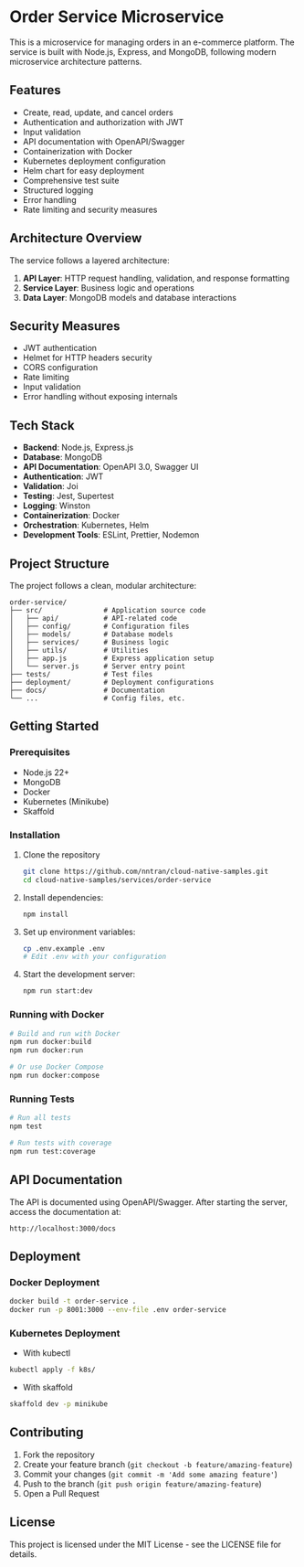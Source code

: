 # Order Service Microservice

This is a microservice for managing orders in an e-commerce platform. The service is built with Node.js, Express, and MongoDB, following modern microservice architecture patterns.

## Features

- Create, read, update, and cancel orders
- Authentication and authorization with JWT
- Input validation
- API documentation with OpenAPI/Swagger
- Containerization with Docker
- Kubernetes deployment configuration
- Helm chart for easy deployment
- Comprehensive test suite
- Structured logging
- Error handling
- Rate limiting and security measures

## Architecture Overview

The service follows a layered architecture:

1. **API Layer**: HTTP request handling, validation, and response formatting
2. **Service Layer**: Business logic and operations
3. **Data Layer**: MongoDB models and database interactions

## Security Measures

- JWT authentication
- Helmet for HTTP headers security
- CORS configuration
- Rate limiting
- Input validation
- Error handling without exposing internals

## Tech Stack

- **Backend**: Node.js, Express.js
- **Database**: MongoDB
- **API Documentation**: OpenAPI 3.0, Swagger UI
- **Authentication**: JWT
- **Validation**: Joi
- **Testing**: Jest, Supertest
- **Logging**: Winston
- **Containerization**: Docker
- **Orchestration**: Kubernetes, Helm
- **Development Tools**: ESLint, Prettier, Nodemon

## Project Structure

The project follows a clean, modular architecture:

```
order-service/
├── src/               # Application source code
│   ├── api/           # API-related code
│   ├── config/        # Configuration files
│   ├── models/        # Database models
│   ├── services/      # Business logic
│   ├── utils/         # Utilities
│   ├── app.js         # Express application setup
│   └── server.js      # Server entry point
├── tests/             # Test files
├── deployment/        # Deployment configurations
├── docs/              # Documentation
└── ...                # Config files, etc.
```

## Getting Started

### Prerequisites

- Node.js 22+
- MongoDB
- Docker
- Kubernetes (Minikube)
- Skaffold

### Installation

1. Clone the repository
    ```bash
    git clone https://github.com/nntran/cloud-native-samples.git
    cd cloud-native-samples/services/order-service
    ```

2. Install dependencies:
    ```bash
    npm install
    ```

3. Set up environment variables:
    ```bash
    cp .env.example .env
    # Edit .env with your configuration
    ```

3. Start the development server:
    ```bash
    npm run start:dev
    ```

### Running with Docker

```bash
# Build and run with Docker
npm run docker:build
npm run docker:run

# Or use Docker Compose
npm run docker:compose
```

### Running Tests

```bash
# Run all tests
npm test

# Run tests with coverage
npm run test:coverage
```

## API Documentation

The API is documented using OpenAPI/Swagger. After starting the server, access the documentation at:

```
http://localhost:3000/docs
```

## Deployment

### Docker Deployment

```bash
docker build -t order-service .
docker run -p 8001:3000 --env-file .env order-service
```

### Kubernetes Deployment

* With kubectl

```bash
kubectl apply -f k8s/
```

* With skaffold

```bash
skaffold dev -p minikube
```

## Contributing

1. Fork the repository
2. Create your feature branch (`git checkout -b feature/amazing-feature`)
3. Commit your changes (`git commit -m 'Add some amazing feature'`)
4. Push to the branch (`git push origin feature/amazing-feature`)
5. Open a Pull Request

## License

This project is licensed under the MIT License - see the LICENSE file for details.
